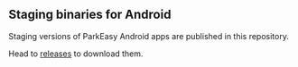 ## Staging binaries for Android

Staging versions of ParkEasy Android apps are published in this repository.

Head to [releases](https://github.com/ParkWithEase/android-staging-binaries/releases) to download them.
